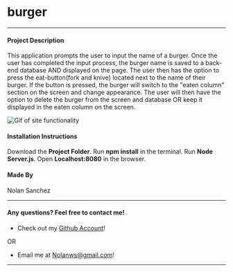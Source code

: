 # burger
<hr>

#### Project Description

 This application prompts the user to input the name of a burger. Once the user has completed the input process, the burger name is saved to a back-end database AND displayed on the page. The user then has the option to press the eat-button(fork and knive) located next to the name of their burger. If the button is pressed, the burger will switch to the "eaten column" section on the screen and change appearance. The user will then have the option to delete the burger from the screen and database OR keep it displayed in the eaten column on the screen.

<img src="/screenshots/Burgers_Demo.gif" alt="Gif of site functionality">


#### Installation Instructions

Download the <strong>Project Folder</strong>.
Run <strong>npm install</strong> in the terminal.
Run <strong>Node Server.js</strong>.
Open <strong>Localhost:8080</strong> in the browser.

#### Made By

Nolan Sanchez

<hr>

#### Any questions? Feel free to contact me!
* Check out my <a href="https://github.com/Nolanws1">Github Account</a>!

OR

* Email me at Nolanws@gmail.com!

<hr>
